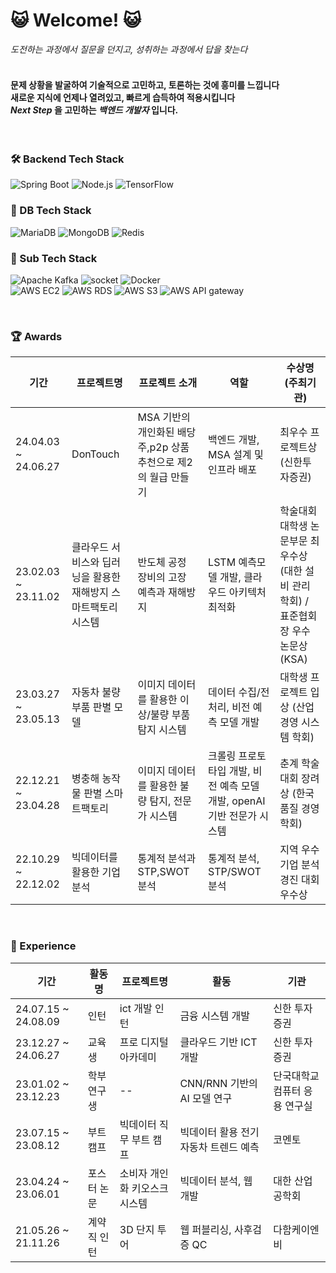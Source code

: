 # 😺 Welcome! 😺         
         
_도전하는 과정에서 질문을 던지고, 성취하는 과정에서 답을 찾는다_  
<br>

#### 문제 상황을 발굴하여 기술적으로 고민하고, 토론하는 것에 흥미를 느낍니다<br> 새로운 지식에 언제나 열려있고, 빠르게 습득하여 적용시킵니다<br>_Next Step_ 을 고민하는 _백엔드 개발자_ 입니다.
<br>


### 🛠 Backend Tech Stack

![Spring Boot](https://img.shields.io/badge/Java/SpringBoot-6DB33F?style=flat&logo=SpringBoot&logoColor=white)
![Node.js](https://img.shields.io/badge/Node.js/Express-339933?style=flat&logo=Node.js&logoColor=white)
![TensorFlow](https://img.shields.io/badge/Python/TensorFlow-FF6F00?style=flat&logo=TensorFlow&logoColor=white)

### 🔧 DB Tech Stack

![MariaDB](https://img.shields.io/badge/MariaDB-003545?style=flat&logo=MariaDB&logoColor=white)
![MongoDB](https://img.shields.io/badge/MongoDB-47A248?style=flat&logo=MongoDB&logoColor=white)
![Redis](https://img.shields.io/badge/Redis-FF4438?style=flat&logo=Redis&logoColor=white)


### 🔨 Sub Tech Stack

![Apache Kafka](https://img.shields.io/badge/Kafka-231F20?style=flat-square&logo=ApacheKafka&logoColor=white)
![socket](https://img.shields.io/badge/WebSocket/Socket.io-010101?style=flat&logo=socket.io&logoColor=white)
![Docker](https://img.shields.io/badge/Docker-2496ED?style=flat-square&logo=Docker&logoColor=white)
<br>
![AWS EC2](https://img.shields.io/badge/EC2-F24E1E?style=flat-square&logo=AmazonEC2&logoColor=white)
![AWS RDS](https://img.shields.io/badge/RDS-527FFF?style=flat-square&logo=AmazonRDS&logoColor=white)
![AWS S3](https://img.shields.io/badge/S3Bucket-569A31?style=flat-square&logo=AmazonS3&logoColor=white)
![AWS API gateway](https://img.shields.io/badge/APIGateway-FF4F8B?style=flat-square&logo=AmazonAPIGateway&logoColor=white)

<br>

### 🏆 Awards

| 기간                | 프로젝트명 | 프로젝트 소개     | 역할        | 수상명 (주최기관)                              |
| ------------------- | ---------- | ----------------- | ------------------------------------------------------------------------- | -------------------------------------------------- |
| 24.04.03 ~ 24.06.27 | DonTouch | MSA 기반의 개인화된 배당주,p2p 상품 추천으로 제2의 월급 만들기 | 백엔드 개발, MSA 설계 및 인프라 배포 | 최우수 프로젝트상 (신한투자증권) |
| 23.02.03 ~ 23.11.02 | 클라우드 서비스와 딥러닝을 활용한 재해방지 스마트팩토리 시스템 | 반도체 공정 장비의 고장 예측과 재해방지 | LSTM 예측모델 개발, 클라우드 아키텍처 최적화 | 학술대회 대학생 논문부문 최우수상 (대한 설비 관리 학회) / 표준협회장 우수 논문상 (KSA) |
| 23.03.27 ~ 23.05.13 | 자동차 불량 부품 판별 모델 | 이미지 데이터를 활용한 이상/불량 부품 탐지 시스템 | 데이터 수집/전처리, 비전 예측 모델 개발 | 대학생 프로젝트 입상 (산업경영 시스템 학회) |
| 22.12.21 ~ 23.04.28 | 병충해 농작물 판별 스마트팩토리 | 이미지 데이터를 활용한 불량 탐지, 전문가 시스템 | 크롤링 프로토타입 개발, 비전 예측 모델 개발, openAI 기반 전문가 시스템 | 춘계 학술대회 장려상 (한국 품질 경영학회) |
| 22.10.29 ~ 22.12.02 | 빅데이터를 활용한 기업분석 | 통계적 분석과 STP,SWOT 분석 | 통계적 분석, STP/SWOT 분석 | 지역 우수 기업 분석경진 대회 우수상 |

<br>

### 🏃 Experience

| 기간                | 활동명 | 프로젝트명     | 활동        | 기관                              |
| ------------------- | ---------- | ----------------- | ------------------------------------------------------------------------- | -------------------------------------------------- |
| 24.07.15 ~ 24.08.09 | 인턴 | ict 개발 인턴 | 금융 시스템 개발 | 신한 투자 증권 |
| 23.12.27 ~ 24.06.27 | 교육생 | 프로 디지털 아카데미 | 클라우드 기반 ICT 개발 | 신한 투자 증권 |
| 23.01.02 ~ 23.12.23 | 학부연구생 | -- | CNN/RNN 기반의 AI 모델 연구 | 단국대학교 컴퓨터 응용 연구실 |
| 23.07.15 ~ 23.08.12 | 부트 캠프 | 빅데이터 직무 부트 캠프 | 빅데이터 활용 전기자동차 트렌드 예측 | 코멘토 |
| 23.04.24 ~ 23.06.01 | 포스터 논문 | 소비자 개인화 키오스크 시스템 | 빅데이터 분석, 웹 개발 | 대한 산업 공학회 |
| 21.05.26 ~ 21.11.26 | 계약직 인턴 | 3D 단지 투어 | 웹 퍼블리싱, 사후검증 QC | 다함케이엔비 |
